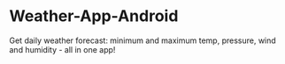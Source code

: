 # Weather-App-Android
Get daily weather forecast: minimum and maximum temp, pressure, wind and humidity - all in one app! 
